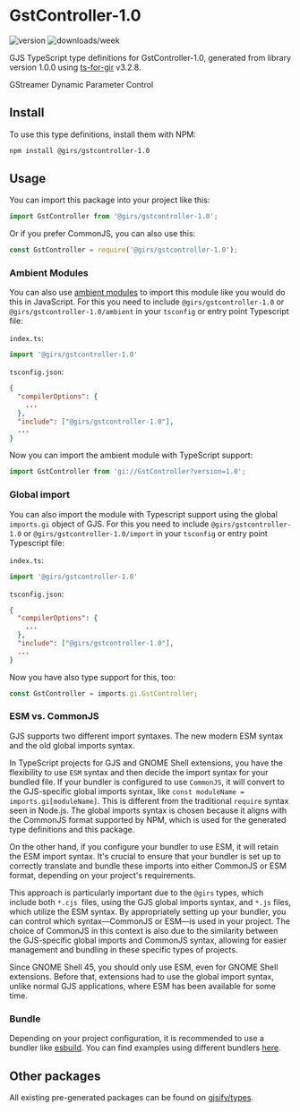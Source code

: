 
# GstController-1.0

![version](https://img.shields.io/npm/v/@girs/gstcontroller-1.0)
![downloads/week](https://img.shields.io/npm/dw/@girs/gstcontroller-1.0)


GJS TypeScript type definitions for GstController-1.0, generated from library version 1.0.0 using [ts-for-gir](https://github.com/gjsify/ts-for-gir) v3.2.8.

GStreamer Dynamic Parameter Control

## Install

To use this type definitions, install them with NPM:
```bash
npm install @girs/gstcontroller-1.0
```

## Usage

You can import this package into your project like this:
```ts
import GstController from '@girs/gstcontroller-1.0';
```

Or if you prefer CommonJS, you can also use this:
```ts
const GstController = require('@girs/gstcontroller-1.0');
```

### Ambient Modules

You can also use [ambient modules](https://github.com/gjsify/ts-for-gir/tree/main/packages/cli#ambient-modules) to import this module like you would do this in JavaScript.
For this you need to include `@girs/gstcontroller-1.0` or `@girs/gstcontroller-1.0/ambient` in your `tsconfig` or entry point Typescript file:

`index.ts`:
```ts
import '@girs/gstcontroller-1.0'
```

`tsconfig.json`:
```json
{
  "compilerOptions": {
    ...
  },
  "include": ["@girs/gstcontroller-1.0"],
  ...
}
```

Now you can import the ambient module with TypeScript support: 

```ts
import GstController from 'gi://GstController?version=1.0';
```

### Global import

You can also import the module with Typescript support using the global `imports.gi` object of GJS.
For this you need to include `@girs/gstcontroller-1.0` or `@girs/gstcontroller-1.0/import` in your `tsconfig` or entry point Typescript file:

`index.ts`:
```ts
import '@girs/gstcontroller-1.0'
```

`tsconfig.json`:
```json
{
  "compilerOptions": {
    ...
  },
  "include": ["@girs/gstcontroller-1.0"],
  ...
}
```

Now you have also type support for this, too:

```ts
const GstController = imports.gi.GstController;
```


### ESM vs. CommonJS

GJS supports two different import syntaxes. The new modern ESM syntax and the old global imports syntax.

In TypeScript projects for GJS and GNOME Shell extensions, you have the flexibility to use `ESM` syntax and then decide the import syntax for your bundled file. If your bundler is configured to use `CommonJS`, it will convert to the GJS-specific global imports syntax, like `const moduleName = imports.gi[moduleName]`. This is different from the traditional `require` syntax seen in Node.js. The global imports syntax is chosen because it aligns with the CommonJS format supported by NPM, which is used for the generated type definitions and this package.

On the other hand, if you configure your bundler to use ESM, it will retain the ESM import syntax. It's crucial to ensure that your bundler is set up to correctly translate and bundle these imports into either CommonJS or ESM format, depending on your project's requirements.

This approach is particularly important due to the `@girs` types, which include both `*.cjs `files, using the GJS global imports syntax, and `*.js` files, which utilize the ESM syntax. By appropriately setting up your bundler, you can control which syntax—CommonJS or ESM—is used in your project. The choice of CommonJS in this context is also due to the similarity between the GJS-specific global imports and CommonJS syntax, allowing for easier management and bundling in these specific types of projects.

Since GNOME Shell 45, you should only use ESM, even for GNOME Shell extensions. Before that, extensions had to use the global import syntax, unlike normal GJS applications, where ESM has been available for some time.

### Bundle

Depending on your project configuration, it is recommended to use a bundler like [esbuild](https://esbuild.github.io/). You can find examples using different bundlers [here](https://github.com/gjsify/ts-for-gir/tree/main/examples).

## Other packages

All existing pre-generated packages can be found on [gjsify/types](https://github.com/gjsify/types).

